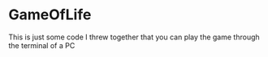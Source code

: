 # GameOfLife
This is just some code I threw together that you can play the game through the terminal of a PC
